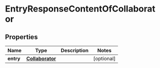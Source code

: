 # EntryResponseContentOfCollaborator

## Properties
Name | Type | Description | Notes
------------ | ------------- | ------------- | -------------
**entry** | [**Collaborator**](Collaborator.md) |  |  [optional]

